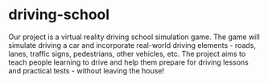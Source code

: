 # driving-school

Our project is a virtual reality driving school simulation game. The game will simulate driving a car and incorporate real-world driving elements - roads, lanes, traffic signs, pedestrians, other vehicles, etc. The project aims to teach people learning to drive and help them prepare for driving lessons and practical tests - without leaving the house!
